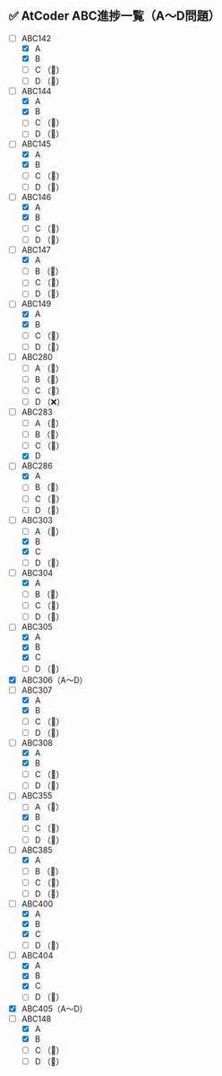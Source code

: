 ## ✅ AtCoder ABC進捗一覧（A〜D問題）

- [ ] ABC142
  - [x] A 
  - [x] B 
  - [ ] C （🚫）
  - [ ] D （🚫）
- [ ] ABC144
  - [x] A 
  - [x] B 
  - [ ] C （🚫）
  - [ ] D （🚫）
- [ ] ABC145
  - [x] A 
  - [x] B 
  - [ ] C （🚫）
  - [ ] D （🚫）
- [ ] ABC146
  - [x] A 
  - [x] B 
  - [ ] C （🚫）
  - [ ] D （🚫）
- [ ] ABC147
  - [x] A 
  - [ ] B （🚫）
  - [ ] C （🚫）
  - [ ] D （🚫）
- [ ] ABC149
  - [x] A 
  - [x] B 
  - [ ] C （🚫）
  - [ ] D （🚫）
- [ ] ABC280
  - [ ] A （🚫）
  - [ ] B （🚫）
  - [ ] C （🚫）
  - [ ] D （❌）
- [ ] ABC283
  - [ ] A （🚫）
  - [ ] B （🚫）
  - [ ] C （🚫）
  - [x] D 
- [ ] ABC286
  - [x] A 
  - [ ] B （🚫）
  - [ ] C （🚫）
  - [ ] D （🚫）
- [ ] ABC303
  - [ ] A （🚫）
  - [x] B 
  - [x] C 
  - [ ] D （🚫）
- [ ] ABC304
  - [x] A 
  - [ ] B （🚫）
  - [ ] C （🚫）
  - [ ] D （🚫）
- [ ] ABC305
  - [x] A 
  - [x] B 
  - [x] C 
  - [ ] D （🚫）
- [x] ABC306（A〜D）
- [ ] ABC307
  - [x] A 
  - [x] B 
  - [ ] C （🚫）
  - [ ] D （🚫）
- [ ] ABC308
  - [x] A 
  - [x] B 
  - [ ] C （🚫）
  - [ ] D （🚫）
- [ ] ABC355
  - [ ] A （🚫）
  - [x] B 
  - [ ] C （🚫）
  - [ ] D （🚫）
- [ ] ABC385
  - [x] A 
  - [ ] B （🚫）
  - [ ] C （🚫）
  - [ ] D （🚫）
- [ ] ABC400
  - [x] A 
  - [x] B 
  - [x] C 
  - [ ] D （🚫）
- [ ] ABC404
  - [x] A 
  - [x] B 
  - [x] C 
  - [ ] D （🚫）
- [x] ABC405（A〜D）
- [ ] ABC148
  - [x] A 
  - [x] B 
  - [ ] C （🚫）
  - [ ] D （🚫）